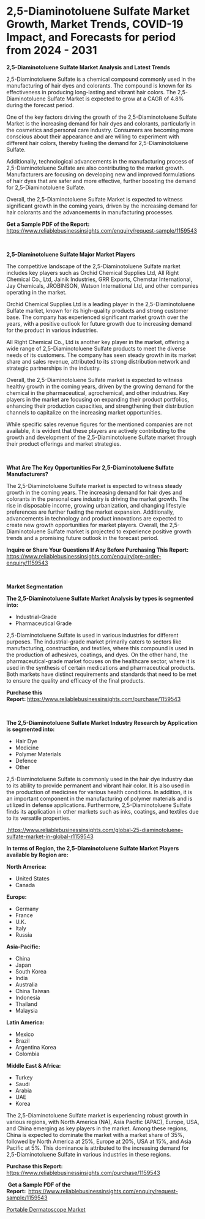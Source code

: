 <p><h1>2,5-Diaminotoluene Sulfate Market Growth, Market Trends, COVID-19 Impact, and Forecasts for period from 2024 - 2031</h1></p><p><strong>2,5-Diaminotoluene Sulfate Market Analysis and Latest Trends</strong></p>
<p><p>2,5-Diaminotoluene Sulfate is a chemical compound commonly used in the manufacturing of hair dyes and colorants. The compound is known for its effectiveness in producing long-lasting and vibrant hair colors. The 2,5-Diaminotoluene Sulfate Market is expected to grow at a CAGR of 4.8% during the forecast period.</p><p>One of the key factors driving the growth of the 2,5-Diaminotoluene Sulfate Market is the increasing demand for hair dyes and colorants, particularly in the cosmetics and personal care industry. Consumers are becoming more conscious about their appearance and are willing to experiment with different hair colors, thereby fueling the demand for 2,5-Diaminotoluene Sulfate.</p><p>Additionally, technological advancements in the manufacturing process of 2,5-Diaminotoluene Sulfate are also contributing to the market growth. Manufacturers are focusing on developing new and improved formulations of hair dyes that are safer and more effective, further boosting the demand for 2,5-Diaminotoluene Sulfate.</p><p>Overall, the 2,5-Diaminotoluene Sulfate Market is expected to witness significant growth in the coming years, driven by the increasing demand for hair colorants and the advancements in manufacturing processes.</p></p>
<p><strong>Get a Sample PDF of the Report:&nbsp;</strong> <a href="https://www.reliablebusinessinsights.com/enquiry/request-sample/1159543">https://www.reliablebusinessinsights.com/enquiry/request-sample/1159543</a></p>
<p>&nbsp;</p>
<p><strong>2,5-Diaminotoluene Sulfate Major Market Players</strong></p>
<p><p>The competitive landscape of the 2,5-Diaminotoluene Sulfate market includes key players such as Orchid Chemical Supplies Ltd, All Right Chemical Co., Ltd, Jainik Industries, GRR Exports, Chemstar International, Jay Chemicals, JROBINSON, Watson International Ltd, and other companies operating in the market.</p><p>Orchid Chemical Supplies Ltd is a leading player in the 2,5-Diaminotoluene Sulfate market, known for its high-quality products and strong customer base. The company has experienced significant market growth over the years, with a positive outlook for future growth due to increasing demand for the product in various industries.</p><p>All Right Chemical Co., Ltd is another key player in the market, offering a wide range of 2,5-Diaminotoluene Sulfate products to meet the diverse needs of its customers. The company has seen steady growth in its market share and sales revenue, attributed to its strong distribution network and strategic partnerships in the industry.</p><p>Overall, the 2,5-Diaminotoluene Sulfate market is expected to witness healthy growth in the coming years, driven by the growing demand for the chemical in the pharmaceutical, agrochemical, and other industries. Key players in the market are focusing on expanding their product portfolios, enhancing their production capacities, and strengthening their distribution channels to capitalize on the increasing market opportunities.</p><p>While specific sales revenue figures for the mentioned companies are not available, it is evident that these players are actively contributing to the growth and development of the 2,5-Diaminotoluene Sulfate market through their product offerings and market strategies.</p></p>
<p>&nbsp;</p>
<p><strong>What Are The Key Opportunities For 2,5-Diaminotoluene Sulfate Manufacturers?</strong></p>
<p><p>The 2,5-Diaminotoluene Sulfate market is expected to witness steady growth in the coming years. The increasing demand for hair dyes and colorants in the personal care industry is driving the market growth. The rise in disposable income, growing urbanization, and changing lifestyle preferences are further fueling the market expansion. Additionally, advancements in technology and product innovations are expected to create new growth opportunities for market players. Overall, the 2,5-Diaminotoluene Sulfate market is projected to experience positive growth trends and a promising future outlook in the forecast period.</p></p>
<p><strong>Inquire or Share Your Questions If Any Before Purchasing This Report:</strong> <a href="https://www.reliablebusinessinsights.com/enquiry/pre-order-enquiry/1159543">https://www.reliablebusinessinsights.com/enquiry/pre-order-enquiry/1159543</a></p>
<p>&nbsp;</p>
<p><strong>Market Segmentation</strong></p>
<p><strong>The 2,5-Diaminotoluene Sulfate Market Analysis by types is segmented into:</strong></p>
<p><ul><li>Industrial-Grade</li><li>Pharmaceutical Grade</li></ul></p>
<p><p>2,5-Diaminotoluene Sulfate is used in various industries for different purposes. The industrial-grade market primarily caters to sectors like manufacturing, construction, and textiles, where this compound is used in the production of adhesives, coatings, and dyes. On the other hand, the pharmaceutical-grade market focuses on the healthcare sector, where it is used in the synthesis of certain medications and pharmaceutical products. Both markets have distinct requirements and standards that need to be met to ensure the quality and efficacy of the final products.</p></p>
<p><strong>Purchase this Report:&nbsp;</strong><a href="https://www.reliablebusinessinsights.com/purchase/1159543">https://www.reliablebusinessinsights.com/purchase/1159543</a></p>
<p>&nbsp;</p>
<p><strong>The 2,5-Diaminotoluene Sulfate Market Industry Research by Application is segmented into:</strong></p>
<p><ul><li>Hair Dye</li><li>Medicine</li><li>Polymer Materials</li><li>Defence</li><li>Other</li></ul></p>
<p><p>2,5-Diaminotoluene Sulfate is commonly used in the hair dye industry due to its ability to provide permanent and vibrant hair color. It is also used in the production of medicines for various health conditions. In addition, it is an important component in the manufacturing of polymer materials and is utilized in defense applications. Furthermore, 2,5-Diaminotoluene Sulfate finds its application in other markets such as inks, coatings, and textiles due to its versatile properties.</p></p>
<p><a href="https://www.reliablebusinessinsights.com/global-25-diaminotoluene-sulfate-market-in-global-r1159543">&nbsp;https://www.reliablebusinessinsights.com/global-25-diaminotoluene-sulfate-market-in-global-r1159543</a></p>
<p><strong>In terms of Region, the 2,5-Diaminotoluene Sulfate Market Players available by Region are:</strong></p>
<p>
    <p> <strong> North America: </strong>
        <ul>
            <li>United States</li>
            <li>Canada</li>
        </ul>
        </p> 
    <p> <strong> Europe: </strong>
        <ul>
            <li>Germany</li>
            <li>France</li>
            <li>U.K.</li>
            <li>Italy</li>
            <li>Russia</li>
        </ul>
        </p> 
    <p> <strong> Asia-Pacific: </strong>
        <ul>
            <li>China</li>
            <li>Japan</li>
            <li>South Korea</li>
            <li>India</li>
            <li>Australia</li>
            <li>China Taiwan</li>
            <li>Indonesia</li>
            <li>Thailand</li>
            <li>Malaysia</li>
        </ul>
        </p> 
    <p> <strong> Latin America: </strong>
        <ul>
            <li>Mexico</li>
            <li>Brazil</li>
            <li>Argentina Korea</li>
            <li>Colombia</li>
        </ul>
        </p> 
    <p> <strong> Middle East & Africa: </strong>
        <ul>
            <li>Turkey</li>
            <li>Saudi</li>
            <li>Arabia</li>
            <li>UAE</li>
            <li>Korea</li>
        </ul>
    </p>
    </p>
<p><p>The 2,5-Diaminotoluene Sulfate market is experiencing robust growth in various regions, with North America (NA), Asia Pacific (APAC), Europe, USA, and China emerging as key players in the market. Among these regions, China is expected to dominate the market with a market share of 35%, followed by North America at 25%, Europe at 20%, USA at 15%, and Asia Pacific at 5%. This dominance is attributed to the increasing demand for 2,5-Diaminotoluene Sulfate in various industries in these regions.</p></p>
<p><strong>Purchase this Report: </strong><a href="https://www.reliablebusinessinsights.com/purchase/1159543">https://www.reliablebusinessinsights.com/purchase/1159543</a></p>
<p>&nbsp;<strong>Get a Sample PDF of the Report:&nbsp;&nbsp;</strong><a href="https://www.reliablebusinessinsights.com/enquiry/request-sample/1159543">https://www.reliablebusinessinsights.com/enquiry/request-sample/1159543</a></p>
<p><strong></strong></p>
<p><p><a href="https://github.com/EunaWiegad2023/Market-Research-Report-List-1/blob/main/portable-dermatoscope-market.md">Portable Dermatoscope Market</a></p></p>